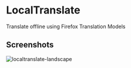 # LocalTranslate
Translate offline using Firefox Translation Models

## Screenshots
![localtranslate-landscape](https://github.com/user-attachments/assets/dc250178-e9a4-4401-8105-3205bfd226b2)
